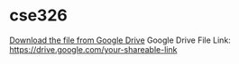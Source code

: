 # cse326
[Download the file from Google Drive](https://drive.google.com/your-shareable-link)
Google Drive File Link: https://drive.google.com/your-shareable-link
